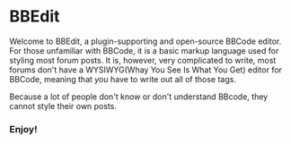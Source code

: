 # BBEdit
Welcome to BBEdit, a plugin-supporting and open-source BBCode editor.
For those unfamiliar with BBCode, it is a basic markup language used for styling most forum posts. It is, however, very complicated to write,
most forums don't have a WYSIWYG(Whay You See Is What You Get) editor for BBCode, meaning that _*you*_ have to write out all of those tags.

Because a lot of people don't know or don't understand BBcode, they cannot style their own posts.

### Enjoy!
